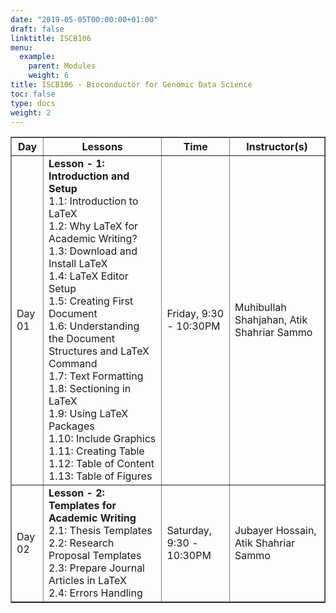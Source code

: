 ```yaml
---
date: "2019-05-05T00:00:00+01:00"
draft: false
linktitle: ISCB106
menu:
  example:
    parent: Modules
    weight: 6
title: ISCB106 - Bioconductor for Genomic Data Science
toc: false
type: docs
weight: 2
---
```



<table border = "1">
        <tr>
            <th style="text-align:center">Day</th>
            <th style="text-align:center">Lessons</th>
            <th style="text-align:center">Time</th>
            <th style="text-align:center">Instructor(s)</th>
        </tr>
        <tr>
           <td>Day 01</td>
           <td>
           <b>Lesson - 1: Introduction and Setup</b> <br>
           1.1: Introduction to LaTeX<br/>
           1.2: Why LaTeX for Academic Writing?<br/>
           1.3: Download and Install LaTeX<br/>
           1.4: LaTeX Editor Setup<br/>
           1.5: Creating First Document<br>
           1.6: Understanding the Document Structures and LaTeX Command<br>
           1.7: Text Formatting<br/>
           1.8: Sectioning in LaTeX<br/>
           1.9: Using LaTeX Packages<br/>
           1.10: Include Graphics<br/>
           1.11: Creating Table<br/>
           1.12: Table of Content<br/>
           1.13: Table of Figures<br/>
           </td>
           <td>
            Friday, 9:30 - 10:30PM
           </td>
           <td>Muhibullah Shahjahan, Atik Shahriar Sammo</td>
        </tr>
        <tr>
        <td>Day 02 </td>
        <td>
          <b>Lesson - 2: Templates for Academic Writing</b> <br>
          2.1: Thesis Templates<br/>
          2.2: Research Proposal Templates<br/>
          2.3: Prepare Journal Articles in LaTeX<br>
          2.4: Errors Handling<br>
        </td>
           <td>Saturday, 9:30 - 10:30PM</td>
           <td>Jubayer Hossain, Atik Shahriar Sammo</td>
        </tr>
 </table>
